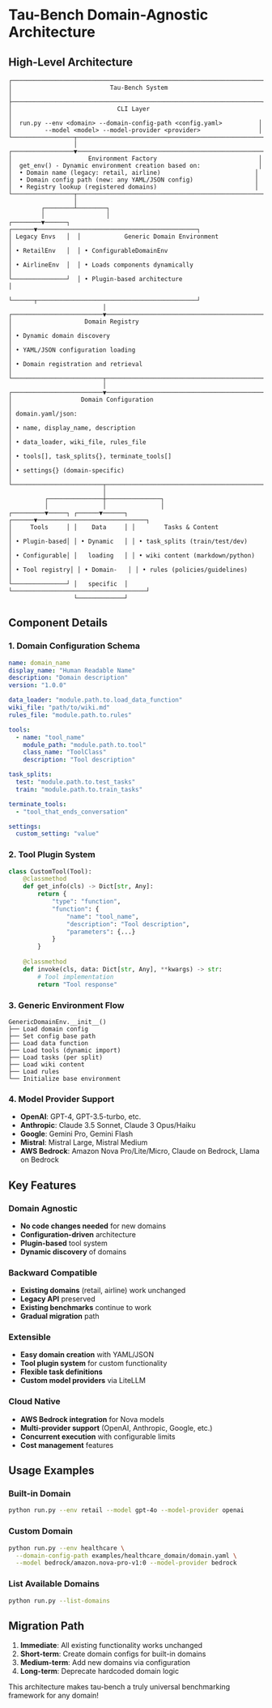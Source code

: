 # Tau-Bench Domain-Agnostic Architecture

## High-Level Architecture

```
┌─────────────────────────────────────────────────────────────────────┐
│                           Tau-Bench System                           │
├─────────────────────────────────────────────────────────────────────┤
│                             CLI Layer                               │
│  run.py --env <domain> --domain-config-path <config.yaml>          │
│         --model <model> --model-provider <provider>                │
└─────────────────┬───────────────────────────────────────────────────┘
                  │
┌─────────────────▼───────────────────────────────────────────────────┐
│                     Environment Factory                            │
│  get_env() - Dynamic environment creation based on:                │
│  • Domain name (legacy: retail, airline)                          │
│  • Domain config path (new: any YAML/JSON config)                 │
│  • Registry lookup (registered domains)                           │
└─────────────────┬───────────────────────────────────────────────────┘
                  │
         ┌────────┴────────┐
         │                 │
┌────────▼──────┐  ┌──────▼────────────────────────────────────────────┐
│ Legacy Envs   │  │            Generic Domain Environment            │
│ • RetailEnv   │  │ • ConfigurableDomainEnv                          │
│ • AirlineEnv  │  │ • Loads components dynamically                   │
└───────────────┘  │ • Plugin-based architecture                      │
                   └──────┬────────────────────────────────────────────┘
                          │
┌─────────────────────────▼─────────────────────────────────────────────┐
│                    Domain Registry                                   │
│ • Dynamic domain discovery                                           │
│ • YAML/JSON configuration loading                                    │
│ • Domain registration and retrieval                                  │
└─────────────────────────┬─────────────────────────────────────────────┘
                          │
┌─────────────────────────▼─────────────────────────────────────────────┐
│                   Domain Configuration                               │
│ domain.yaml/json:                                                    │
│ • name, display_name, description                                    │
│ • data_loader, wiki_file, rules_file                                │
│ • tools[], task_splits{}, terminate_tools[]                         │
│ • settings{} (domain-specific)                                      │
└─────────────────────────┬─────────────────────────────────────────────┘
                          │
          ┌───────────────┼───────────────┐
          │               │               │
┌─────────▼─────┐ ┌──────▼──────┐ ┌──────▼──────────────────────────────┐
│     Tools     │ │    Data     │ │        Tasks & Content              │
│ • Plugin-based│ │ • Dynamic   │ │ • task_splits (train/test/dev)      │
│ • Configurable│ │   loading   │ │ • wiki content (markdown/python)   │
│ • Tool registry│ │ • Domain-   │ │ • rules (policies/guidelines)      │
└───────────────┘ │   specific  │ └─────────────────────────────────────┘
                  └─────────────┘
```

## Component Details

### 1. Domain Configuration Schema
```yaml
name: domain_name
display_name: "Human Readable Name"
description: "Domain description"
version: "1.0.0"

data_loader: "module.path.to.load_data_function"
wiki_file: "path/to/wiki.md"
rules_file: "module.path.to.rules"

tools:
  - name: "tool_name"
    module_path: "module.path.to.tool"
    class_name: "ToolClass"
    description: "Tool description"

task_splits:
  test: "module.path.to.test_tasks"
  train: "module.path.to.train_tasks"

terminate_tools:
  - "tool_that_ends_conversation"

settings:
  custom_setting: "value"
```

### 2. Tool Plugin System
```python
class CustomTool(Tool):
    @classmethod
    def get_info(cls) -> Dict[str, Any]:
        return {
            "type": "function",
            "function": {
                "name": "tool_name",
                "description": "Tool description",
                "parameters": {...}
            }
        }
    
    @classmethod
    def invoke(cls, data: Dict[str, Any], **kwargs) -> str:
        # Tool implementation
        return "Tool response"
```

### 3. Generic Environment Flow
```
GenericDomainEnv.__init__()
├── Load domain config
├── Set config base path
├── Load data function
├── Load tools (dynamic import)
├── Load tasks (per split)
├── Load wiki content
├── Load rules
└── Initialize base environment
```

### 4. Model Provider Support
- **OpenAI**: GPT-4, GPT-3.5-turbo, etc.
- **Anthropic**: Claude 3.5 Sonnet, Claude 3 Opus/Haiku
- **Google**: Gemini Pro, Gemini Flash
- **Mistral**: Mistral Large, Mistral Medium
- **AWS Bedrock**: Amazon Nova Pro/Lite/Micro, Claude on Bedrock, Llama on Bedrock

## Key Features

### Domain Agnostic
- **No code changes needed** for new domains
- **Configuration-driven** architecture
- **Plugin-based** tool system
- **Dynamic discovery** of domains

### Backward Compatible
- **Existing domains** (retail, airline) work unchanged
- **Legacy API** preserved
- **Existing benchmarks** continue to work
- **Gradual migration** path

### Extensible
- **Easy domain creation** with YAML/JSON
- **Tool plugin system** for custom functionality
- **Flexible task definitions** 
- **Custom model providers** via LiteLLM

### Cloud Native
- **AWS Bedrock integration** for Nova models
- **Multi-provider support** (OpenAI, Anthropic, Google, etc.)
- **Concurrent execution** with configurable limits
- **Cost management** features

## Usage Examples

### Built-in Domain
```bash
python run.py --env retail --model gpt-4o --model-provider openai
```

### Custom Domain
```bash
python run.py --env healthcare \
  --domain-config-path examples/healthcare_domain/domain.yaml \
  --model bedrock/amazon.nova-pro-v1:0 --model-provider bedrock
```

### List Available Domains
```bash
python run.py --list-domains
```

## Migration Path

1. **Immediate**: All existing functionality works unchanged
2. **Short-term**: Create domain configs for built-in domains
3. **Medium-term**: Add new domains via configuration
4. **Long-term**: Deprecate hardcoded domain logic

This architecture makes tau-bench a truly universal benchmarking framework for any domain!